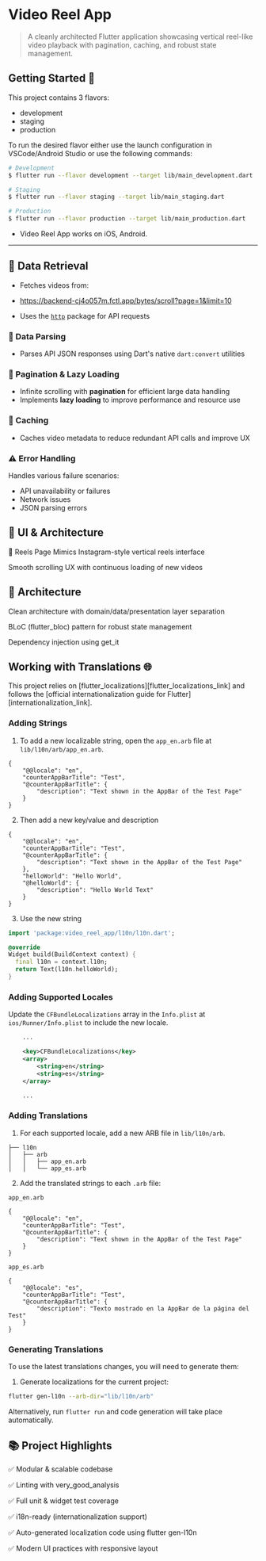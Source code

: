 # Video Reel App

> A cleanly architected Flutter application showcasing vertical reel-like video playback with pagination, caching, and robust state management.

## Getting Started 🚀

This project contains 3 flavors:

- development
- staging
- production

To run the desired flavor either use the launch configuration in VSCode/Android Studio or use the following commands:

```sh
# Development
$ flutter run --flavor development --target lib/main_development.dart

# Staging
$ flutter run --flavor staging --target lib/main_staging.dart

# Production
$ flutter run --flavor production --target lib/main_production.dart
```

- Video Reel App works on iOS, Android.

---


## 🔗 Data Retrieval

- Fetches videos from:
- https://backend-cj4o057m.fctl.app/bytes/scroll?page=1&limit=10

- Uses the [`http`](https://pub.dev/packages/http) package for API requests

### 🧩 Data Parsing

- Parses API JSON responses using Dart's native `dart:convert` utilities

### 🔄 Pagination & Lazy Loading

- Infinite scrolling with **pagination** for efficient large data handling
- Implements **lazy loading** to improve performance and resource use

### 🧠 Caching

- Caches video metadata to reduce redundant API calls and improve UX

### ⚠️ Error Handling

Handles various failure scenarios:

- API unavailability or failures
- Network issues
- JSON parsing errors

## 🎨 UI & Architecture
📱 Reels Page
Mimics Instagram-style vertical reels interface

Smooth scrolling UX with continuous loading of new videos

## 🧱 Architecture
Clean architecture with domain/data/presentation layer separation

BLoC (flutter_bloc) pattern for robust state management

Dependency injection using get_it



## Working with Translations 🌐

This project relies on [flutter_localizations][flutter_localizations_link] and follows the [official internationalization guide for Flutter][internationalization_link].

### Adding Strings

1. To add a new localizable string, open the `app_en.arb` file at `lib/l10n/arb/app_en.arb`.

```arb
{
    "@@locale": "en",
    "counterAppBarTitle": "Test",
    "@counterAppBarTitle": {
        "description": "Text shown in the AppBar of the Test Page"
    }
}
```

2. Then add a new key/value and description

```arb
{
    "@@locale": "en",
    "counterAppBarTitle": "Test",
    "@counterAppBarTitle": {
        "description": "Text shown in the AppBar of the Test Page"
    },
    "helloWorld": "Hello World",
    "@helloWorld": {
        "description": "Hello World Text"
    }
}
```

3. Use the new string

```dart
import 'package:video_reel_app/l10n/l10n.dart';

@override
Widget build(BuildContext context) {
  final l10n = context.l10n;
  return Text(l10n.helloWorld);
}
```

### Adding Supported Locales

Update the `CFBundleLocalizations` array in the `Info.plist` at `ios/Runner/Info.plist` to include the new locale.

```xml
    ...

    <key>CFBundleLocalizations</key>
	<array>
		<string>en</string>
		<string>es</string>
	</array>

    ...
```

### Adding Translations

1. For each supported locale, add a new ARB file in `lib/l10n/arb`.

```
├── l10n
│   ├── arb
│   │   ├── app_en.arb
│   │   └── app_es.arb
```

2. Add the translated strings to each `.arb` file:

`app_en.arb`

```arb
{
    "@@locale": "en",
    "counterAppBarTitle": "Test",
    "@counterAppBarTitle": {
        "description": "Text shown in the AppBar of the Test Page"
    }
}
```

`app_es.arb`

```arb
{
    "@@locale": "es",
    "counterAppBarTitle": "Test",
    "@counterAppBarTitle": {
        "description": "Texto mostrado en la AppBar de la página del Test"
    }
}
```

### Generating Translations

To use the latest translations changes, you will need to generate them:

1. Generate localizations for the current project:

```sh
flutter gen-l10n --arb-dir="lib/l10n/arb"
```

Alternatively, run `flutter run` and code generation will take place automatically.


## 📚 Project Highlights
✅ Modular & scalable codebase

✅ Linting with very_good_analysis

✅ Full unit & widget test coverage

✅ i18n-ready (internationalization support)

✅ Auto-generated localization code using flutter gen-l10n

✅ Modern UI practices with responsive layout

